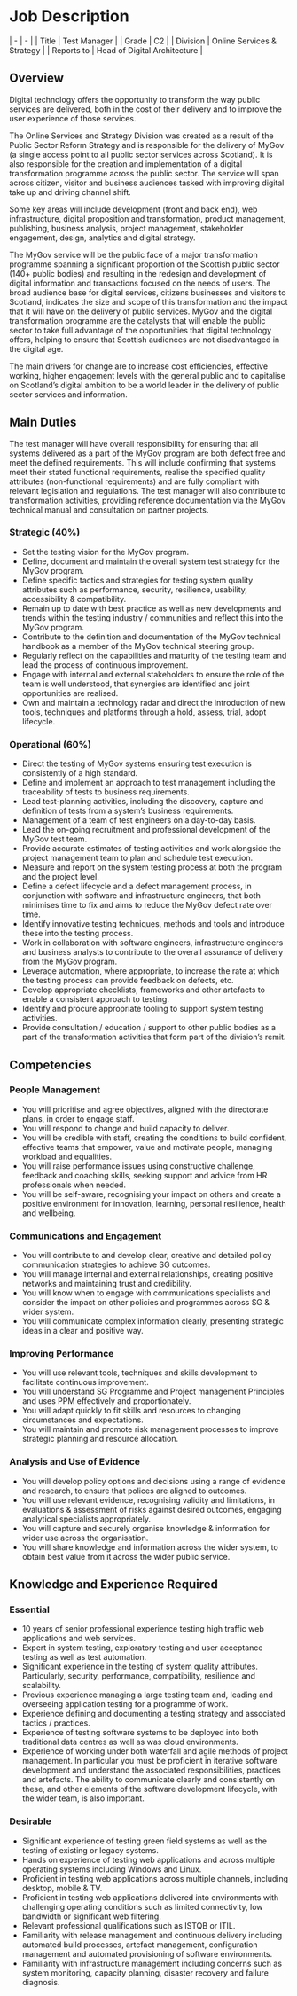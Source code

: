 # Job Description

| -          | -                            || Title      | Test Manager                 || Grade      | C2                           || Division   | Online Services & Strategy   || Reports to | Head of Digital Architecture |

## Overview
Digital technology offers the opportunity to transform the way public services are delivered, both in the cost of their delivery and to improve the user experience of those services. The Online Services and Strategy Division was created as a result of the Public Sector Reform Strategy and is responsible for the delivery of MyGov (a single access point to all public sector services across Scotland). It is also responsible for the creation and implementation of a digital transformation programme across the public sector. The service will span across citizen, visitor and business audiences tasked with improving digital take up and driving channel shift.Some key areas will include development (front and back end), web infrastructure, digital proposition and transformation, product management, publishing, business analysis, project management, stakeholder engagement, design, analytics and digital strategy.The MyGov service will be the public face of a major transformation programme spanning a significant proportion of the Scottish public sector (140+ public bodies) and resulting in the redesign and development of digital information and transactions focused on the needs of users. The broad audience base for digital services, citizens businesses and visitors to Scotland, indicates the size and scope of this transformation and the impact that it will have on the delivery of public services. MyGov and the digital transformation programme are the catalysts that will enable the public sector to take full advantage of the opportunities that digital technology offers, helping to ensure that Scottish audiences are not disadvantaged in the digital age.The main drivers for change are to increase cost efficiencies, effective working, higher engagement levels with the general public and to capitalise on Scotland’s digital ambition to be a world leader in the delivery of public sector services and information.


## Main Duties
The test manager will have overall responsibility for ensuring that all systems delivered as a part of the MyGov program are both defect free and meet the defined requirements. This will include confirming that systems meet their stated functional requirements, realise the specified quality attributes (non-functional requirements) and are fully compliant with relevant legislation and regulations. The test manager will also contribute to transformation activities, providing reference documentation via the MyGov technical manual and consultation on partner projects.
### Strategic (40%)
* Set the testing vision for the MyGov program.* Define, document and maintain the overall system test strategy for the MyGov program.* Define specific tactics and strategies for testing system quality attributes such as performance, security, resilience, usability, accessibility & compatibility.* Remain up to date with best practice as well as new developments and trends within the testing industry / communities and reflect this into the MyGov program.* Contribute to the definition and documentation of the MyGov technical handbook as a member of the MyGov technical steering group.* Regularly reflect on the capabilities and maturity of the testing team and lead the process of continuous improvement.* Engage with internal and external stakeholders to ensure the role of the team is well understood, that synergies are identified and joint opportunities are realised.* Own and maintain a technology radar and direct the introduction of new tools, techniques and platforms through a hold, assess, trial, adopt lifecycle.### Operational (60%)
* Direct the testing of MyGov systems ensuring test execution is consistently of a high standard.* Define and implement an approach to test management including the traceability of tests to business requirements.* Lead test-planning activities, including the discovery, capture and definition of tests from a system’s business requirements.* Management of a team of test engineers on a day-to-day basis.* Lead the on-going recruitment and professional development of the MyGov test team.* Provide accurate estimates of testing activities and work alongside the project management team to plan and schedule test execution.* Measure and report on the system testing process at both the program and the project level.* Define a defect lifecycle and a defect management process, in conjunction with software and infrastructure engineers, that both minimises time to fix and aims to reduce the MyGov defect rate over time.* Identify innovative testing techniques, methods and tools and introduce these into the testing process.* Work in collaboration with software engineers, infrastructure engineers and business analysts to contribute to the overall assurance of delivery from the MyGov program.* Leverage automation, where appropriate, to increase the rate at which the testing process can provide feedback on defects, etc.* Develop appropriate checklists, frameworks and other artefacts to enable a consistent approach to testing.* Identify and procure appropriate tooling to support system testing activities.* Provide consultation / education / support to other public bodies as a part of the transformation activities that form part of the division’s remit.


## Competencies
### People Management* You will prioritise and agree objectives, aligned with the directorate plans, in order to engage staff.* You will respond to change and build capacity to deliver.* You will be credible with staff, creating the conditions to build confident, effective teams that empower, value and motivate people, managing workload and equalities.* You will raise performance issues using constructive challenge, feedback and coaching skills, seeking support and advice from HR professionals when needed.* You will be self-aware, recognising your impact on others and create a positive environment for innovation, learning, personal resilience, health and wellbeing.### Communications and Engagement
* You will contribute to and develop clear, creative and detailed policy communication strategies to achieve SG outcomes.* You will manage internal and external relationships, creating positive networks and maintaining trust and credibility.* You will know when to engage with communications specialists and consider the impact on other policies and programmes across SG & wider system.* You will communicate complex information clearly, presenting strategic ideas in a clear and positive way.### Improving Performance
* You will use relevant tools, techniques and skills development to facilitate continuous improvement.* You will understand SG Programme and Project management Principles and uses PPM effectively and proportionately.* You will adapt quickly to fit skills and resources to changing circumstances and expectations.* You will maintain and promote risk management processes to improve strategic planning and resource allocation.### Analysis and Use of Evidence
* You will develop policy options and decisions using a range of evidence and research, to ensure that polices are aligned to outcomes.* You will use relevant evidence, recognising validity and limitations, in evaluations & assessment of risks against desired outcomes, engaging analytical specialists appropriately.* You will capture and securely organise knowledge & information for wider use across the organisation.* You will share knowledge and information across the wider system, to obtain best value from it across the wider public service.


## Knowledge and Experience Required
### Essential
* 10 years of senior professional experience testing high traffic web applications and web services.* Expert in system testing, exploratory testing and user acceptance testing as well as test automation.* Significant experience in the testing of system quality attributes. Particularly, security, performance, compatibility, resilience and scalability.* Previous experience managing a large testing team and, leading and overseeing application testing for a programme of work.* Experience defining and documenting a testing strategy and associated tactics / practices.* Experience of testing software systems to be deployed into both traditional data centres as well as was cloud environments. * Experience of working under both waterfall and agile methods of project management. In particular you must be proficient in iterative software development and understand the associated responsibilities, practices and artefacts. The ability to communicate clearly and consistently on these, and other elements of the software development lifecycle, with the wider team, is also important.### Desirable
* Significant experience of testing green field systems as well as the testing of existing or legacy systems.* Hands on experience of testing web applications and across multiple operating systems including Windows and Linux.* Proficient in testing web applications across multiple channels, including desktop, mobile & TV.* Proficient in testing web applications delivered into environments with challenging operating conditions such as limited connectivity, low bandwidth or significant web filtering.* Relevant professional qualifications such as ISTQB or ITIL.* Familiarity with release management and continuous delivery including automated build processes, artefact management, configuration management and automated provisioning of software environments.* Familiarity with infrastructure management including concerns such as system monitoring, capacity planning, disaster recovery and failure diagnosis.
